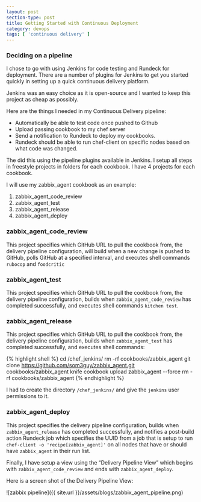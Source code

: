 ```yaml
---
layout: post
section-type: post
title: Getting Started with Continuous Deployment
category: devops
tags: [ 'continuous delivery' ]
---
```


### Deciding on a pipeline

I chose to go with using Jenkins for code testing and Rundeck for deployment. There are a number of plugins for Jenkins to get you started quickly in setting up a quick continuous delivery platform.

Jenkins was an easy choice as it is open-source and I wanted to keep this project as cheap as possibly.

Here are the things I needed in my Continuous Delivery pipeline:

<ul style="text-align:left;">
<li>Automatically be able to test code once pushed to Github</li>
<li>Upload passing cookbook to my chef server</li>
<li>Send a notification to Rundeck to deploy my cookbooks.</li>
<li>Rundeck should be able to run chef-client on specific nodes based on what code was changed.</li>
</ul>

The did this using the pipeline plugins available in Jenkins. I setup all steps in freestyle projects in folders for each cookbook. I have 4 projects for each cookbook.

I will use my zabbix_agent cookbook as an example:

<ol style="text-align:left;">
<li>zabbix_agent_code_review</li>
<li>zabbix_agent_test</li>
<li>zabbix_agent_release</li>
<li>zabbix_agent_deploy</li>
</ol>

### zabbix_agent_code_review

This project specifies which GitHub URL to pull the cookbook from, the delivery pipeline configuration, will build when a new change is pushed to GitHub, polls GitHub at a specified interval, and executes shell commands `rubocop` and `foodcritic`

### zabbix_agent_test

This project specifies which GitHub URL to pull the cookbook from, the delivery pipeline configuration, builds when `zabbix_agent_code_review` has completed successfully, and executes shell commands `kitchen test`.

### zabbix_agent_release

This project specifies which GitHub URL to pull the cookbook from, the delivery pipeline configuration, builds when `zabbix_agent_test` has completed successfully, and executes shell commands:

{% highlight shell %}
cd /chef_jenkins/
rm -rf cookbooks/zabbix_agent
git clone https://github.com/som3guy/zabbix_agent.git cookbooks/zabbix_agent
knife cookbook upload zabbix_agent --force
rm -rf cookbooks/zabbix_agent
{% endhighlight %}

I had to create the directory `/chef_jenkins/` and give the `jenkins` user permissions to it.

### zabbix_agent_deploy

This project specifies the delivery pipeline configuration, builds when `zabbix_agent_release` has completed successfully, and notifies a post-build action Rundeck job which specifies the UUID from a job that is setup to run `chef-client -o 'recipe[zabbix_agent]'` on all nodes that have or should have `zabbix_agent` in their run list.

Finally, I have setup a view using the “Delivery Pipeline View” which begins with `zabbix_agent_code_review` and ends with `zabbix_agent_deploy`.

Here is a screen shot of the Delivery Pipeline View:

![zabbix pipeline]({{ site.url }}/assets/blogs/zabbix_agent_pipeline.png)






